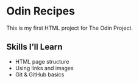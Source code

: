 # Odin Recipes

This is my first HTML project for The Odin Project.

## Skills I’ll Learn

- HTML page structure
- Using links and images
- Git & GitHub basics
